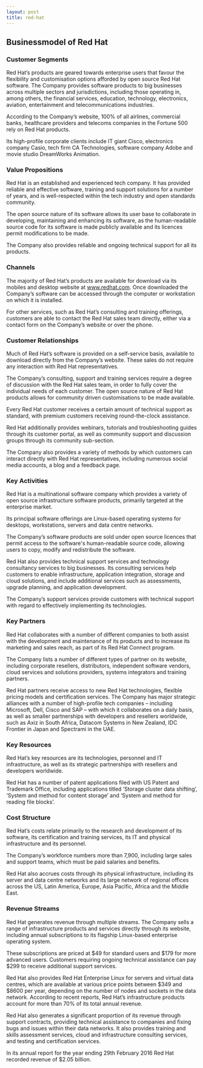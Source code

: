 ```yaml
---
layout: post
title: red-hat
---
```


Businessmodel of Red Hat
-------------------------

### Customer Segments

Red Hat’s products are geared towards enterprise users that favour the flexibility and customisation options afforded by open source Red Hat software. The Company provides software products to big businesses across multiple sectors and jurisdictions, including those operating in, among others, the financial services, education, technology, electronics, aviation, entertainment and telecommunications industries.

According to the Company’s website, 100% of all airlines, commercial banks, healthcare providers and telecoms companies in the Fortune 500 rely on Red Hat products.

Its high-profile corporate clients include IT giant Cisco, electronics company Casio, tech firm CA Technologies, software company Adobe and movie studio DreamWorks Animation.

### Value Propositions

Red Hat is an established and experienced tech company. It has provided reliable and effective software, training and support solutions for a number of years, and is well-respected within the tech industry and open standards community.

The open source nature of its software allows its user base to collaborate in developing, maintaining and enhancing its software, as the human-readable source code for its software is made publicly available and its licences permit modifications to be made.

The Company also provides reliable and ongoing technical support for all its products.

### Channels

The majority of Red Hat’s products are available for download via its mobiles and desktop website at www.redhat.com. Once downloaded the Company’s software can be accessed through the computer or workstation on which it is installed.

For other services, such as Red Hat’s consulting and training offerings, customers are able to contact the Red Hat sales team directly, either via a contact form on the Company’s website or over the phone.

### Customer Relationships

Much of Red Hat’s software is provided on a self-service basis, available to download directly from the Company’s website. These sales do not require any interaction with Red Hat representatives.

The Company’s consulting, support and training services require a degree of discussion with the Red Hat sales team, in order to fully cover the individual needs of each customer. The open source nature of Red Hat products allows for community driven customisations to be made available.

Every Red Hat customer receives a certain amount of technical support as standard, with premium customers receiving round-the-clock assistance.

Red Hat additionally provides webinars, tutorials and troubleshooting guides through its customer portal, as well as community support and discussion groups through its community sub-section.

The Company also provides a variety of methods by which customers can interact directly with Red Hat representatives, including numerous social media accounts, a blog and a feedback page.

### Key Activities

Red Hat is a multinational software company which provides a variety of open source infrastructure software products, primarily targeted at the enterprise market.

Its principal software offerings are Linux-based operating systems for desktops, workstations, servers and data centre networks.

The Company’s software products are sold under open source licences that permit access to the software's human-readable source code, allowing users to copy, modify and redistribute the software.

Red Hat also provides technical support services and technology consultancy services to big businesses. Its consulting services help customers to enable infrastructure, application integration, storage and cloud solutions, and include additional services such as assessments, upgrade planning, and application development.

The Company’s support services provide customers with technical support with regard to effectively implementing its technologies.

### Key Partners

Red Hat collaborates with a number of different companies to both assist with the development and maintenance of its products and to increase its marketing and sales reach, as part of its Red Hat Connect program.

The Company lists a number of different types of partner on its website, including corporate resellers, distributors, independent software vendors, cloud services and solutions providers, systems integrators and training partners.

Red Hat partners receive access to new Red Hat technologies, flexible pricing models and certification services. The Company has major strategic alliances with a number of high-profile tech companies – including Microsoft, Dell, Cisco and SAP – with which it collaborates on a daily basis, as well as smaller partnerships with developers and resellers worldwide, such as Axiz in South Africa, Datacom Systems in New Zealand, IDC Frontier in Japan and Spectrami in the UAE.

### Key Resources

Red Hat’s key resources are its technologies, personnel and IT infrastructure, as well as its strategic partnerships with resellers and developers worldwide.

Red Hat has a number of patent applications filed with US Patent and Trademark Office, including applications titled ‘Storage cluster data shifting’, ‘System and method for content storage’ and ‘System and method for reading file blocks’.

### Cost Structure

Red Hat’s costs relate primarily to the research and development of its software, its certification and training services, its IT and physical infrastructure and its personnel.

The Company’s workforce numbers more than 7,900, including large sales and support teams, which must be paid salaries and benefits.

Red Hat also accrues costs through its physical infrastructure, including its server and data centre networks and its large network of regional offices across the US, Latin America, Europe, Asia Pacific, Africa and the Middle East.

### Revenue Streams

Red Hat generates revenue through multiple streams. The Company sells a range of infrastructure products and services directly through its website, including annual subscriptions to its flagship Linux-based enterprise operating system.

These subscriptions are priced at $49 for standard users and $179 for more advanced users. Customers requiring ongoing technical assistance can pay $299 to receive additional support services.

Red Hat also provides Red Hat Enterprise Linux for servers and virtual data centres, which are available at various price points between $349 and $8600 per year, depending on the number of nodes and sockets in the data network. According to recent reports, Red Hat’s infrastructure products account for more than 70% of its total annual revenue.

Red Hat also generates a significant proportion of its revenue through support contracts, providing technical assistance to companies and fixing bugs and issues within their data networks. It also provides training and skills assessment services, cloud and infrastructure consulting services, and testing and certification services.

In its annual report for the year ending 29th February 2016 Red Hat recorded revenue of $2.05 billion.
